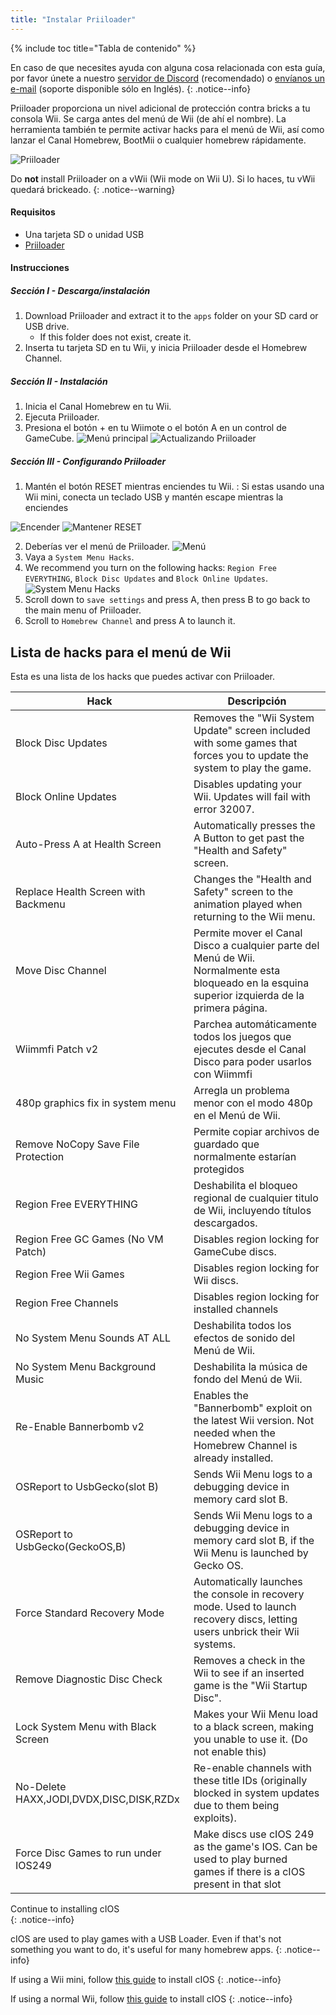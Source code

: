 ```yaml
---
title: "Instalar Priiloader"
---
```


{% include toc title="Tabla de contenido" %}

En caso de que necesites ayuda con alguna cosa relacionada con esta guía, por favor únete a nuestro [servidor de Discord](https://discord.gg/b4Y7jfD) (recomendado) o [envíanos un e-mail](mailto:support@riiconnect24.net) (soporte disponible sólo en Inglés).
{: .notice--info}

Priiloader proporciona un nivel adicional de protección contra bricks a tu consola Wii. Se carga antes del menú de Wii (de ahí el nombre). La herramienta también te permite activar hacks para el menú de Wii, así como lanzar el Canal Homebrew, BootMii o cualquier homebrew rápidamente.

![Priiloader](/images/priiloader.jpg)

Do **not** install Priiloader on a vWii (Wii mode on Wii U). Si lo haces, tu vWii quedará brickeado.
{: .notice--warning}

#### Requisitos
* Una tarjeta SD o unidad USB
* [Priiloader](/assets/files/Priiloader_v0_9.zip)

#### Instrucciones
##### Sección I - Descarga/instalación

1. Download Priiloader and extract it to the `apps` folder on your SD card or USB drive.
    * If this folder does not exist, create it.
2. Inserta tu tarjeta SD en tu Wii, y inicia Priiloader desde el Homebrew Channel.

##### Sección II - Instalación

1. Inicia el Canal Homebrew en tu Wii.
2. Ejecuta Priiloader.
3. Presiona el botón + en tu Wiimote o el botón A en un control de GameCube. ![Menú principal](/images/Priiloader/2.png) ![Actualizando Priiloader](/images/Priiloader/3.png)

##### Sección III - Configurando Priiloader

1. Mantén el botón RESET mientras enciendes tu Wii. :  Si estas usando una Wii mini, conecta un teclado USB y mantén escape mientras la enciendes


![Encender](/images/Priiloader/5.jpg) ![Mantener RESET](/images/Priiloader/4.jpg)

2. Deberías ver el menú de Priiloader. ![Menú](/images/Priiloader/6.png)
3. Vaya a `System Menu Hacks`.
4. We recommend you turn on the following hacks: `Region Free EVERYTHING`, `Block Disc Updates` and `Block Online Updates`. ![System Menu Hacks](/images/Priiloader/7.png)
1. Scroll down to `save settings` and press A, then press B to go back to the main menu of Priiloader.
1. Scroll to `Homebrew Channel` and press A to launch it.

## Lista de hacks para el menú de Wii

Esta es una lista de los hacks que puedes activar con Priiloader.

| Hack                                    | Descripción                                                                                                                                       |
| --------------------------------------- | ------------------------------------------------------------------------------------------------------------------------------------------------- |
| Block Disc Updates                      | Removes the "Wii System Update" screen included with some games that forces you to update the system to play the game.                            |
| Block Online Updates                    | Disables updating your Wii. Updates will fail with error 32007.                                                                                   |
| Auto-Press A at Health Screen           | Automatically presses the A Button to get past the "Health and Safety" screen.                                                                    |
| Replace Health Screen with Backmenu     | Changes the "Health and Safety" screen to the animation played when returning to the Wii menu.                                                    |
| Move Disc Channel                       | Permite mover el Canal Disco a cualquier parte del Menú de Wii. Normalmente esta bloqueado en la esquina superior izquierda de la primera página. |
| Wiimmfi Patch v2                        | Parchea automáticamente todos los juegos que ejecutes desde el Canal Disco para poder usarlos con Wiimmfi                                         |
| 480p graphics fix in system menu        | Arregla un problema menor con el modo 480p en el Menú de Wii.                                                                                     |
| Remove NoCopy Save File Protection      | Permite copiar archivos de guardado que normalmente estarían protegidos                                                                           |
| Region Free EVERYTHING                  | Deshabilita el bloqueo regional de cualquier titulo de Wii, incluyendo títulos descargados.                                                       |
| Region Free GC Games (No VM Patch)      | Disables region locking for GameCube discs.                                                                                                       |
| Region Free Wii Games                   | Disables region locking for Wii discs.                                                                                                            |
| Region Free Channels                    | Disables region locking for installed channels                                                                                                    |
| No System Menu Sounds AT ALL            | Deshabilita todos los efectos de sonido del Menú de Wii.                                                                                          |
| No System Menu Background Music         | Deshabilita la música de fondo del Menú de Wii.                                                                                                   |
| Re-Enable Bannerbomb v2                 | Enables the "Bannerbomb" exploit on the latest Wii version. Not needed when the Homebrew Channel is already installed.                            |
| OSReport to UsbGecko(slot B)            | Sends Wii Menu logs to a debugging device in memory card slot B.                                                                                  |
| OSReport to UsbGecko(GeckoOS,B)         | Sends Wii Menu logs to a debugging device in memory card slot B, if the Wii Menu is launched by Gecko OS.                                         |
| Force Standard Recovery Mode            | Automatically launches the console in recovery mode. Used to launch recovery discs, letting users unbrick their Wii systems.                      |
| Remove Diagnostic Disc Check            | Removes a check in the Wii to see if an inserted game is the "Wii Startup Disc".                                                                  |
| Lock System Menu with Black Screen      | Makes your Wii Menu load to a black screen, making you unable to use it. (Do not enable this)                                                     |
| No-Delete HAXX,JODI,DVDX,DISC,DISK,RZDx | Re-enable channels with these title IDs (originally blocked in system updates due to them being exploits).                                        |
| Force Disc Games to run under IOS249    | Make discs use cIOS 249 as the game's IOS. Can be used to play burned games if there is a cIOS present in that slot                               |


Continue to installing cIOS<br>
{: .notice--info}

cIOS are used to play games with a USB Loader. Even if that's not something you want to do, it's useful for many homebrew apps.
{: .notice--info}

If using a Wii mini, follow [this guide](cios-mini) to install cIOS
{: .notice--info}

If using a normal Wii, follow [this guide](cios) to install cIOS
{: .notice--info}
